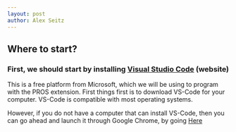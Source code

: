 ```yaml
---
layout: post
author: Alex Seitz
---
```


## Where to start?

### First, we should start by installing [Visual Studio Code](https://code.visualstudio.com/) (website) 
This is a free platform from Microsoft, which we will be using to program with the PROS extension. First things first is to download VS-Code for your computer. VS-Code is compatible with most operating systems. 

However, if you do not have a computer that can install VS-Code, then you can go ahead and launch it through Google Chrome, by going [Here](https://vscode.dev/)
